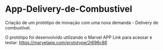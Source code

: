 # App-Delivery-de-Combustivel
Criação de um protótipo de inovação com uma nova demanda - Delivery de combustível. 

O protótipo foi desenvolvido utilizando o Marvel APP 
Link para acessar e testar: https://marvelapp.com/prototype/2j696c86
